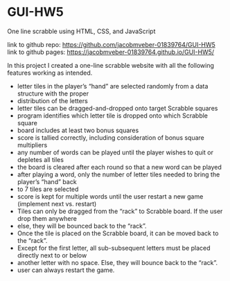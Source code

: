 # GUI-HW5
One line scrabble using HTML, CSS, and JavaScript

link to github repo: https://github.com/jacobmveber-01839764/GUI-HW5
link to github pages: https://jacobmveber-01839764.github.io/GUI-HW5/

In this project I created a one-line scrabble website with all the following features working as intended.
-	letter tiles in the player’s “hand” are selected randomly from a data structure with the proper
-	distribution of the letters
-	letter tiles can be dragged-and-dropped onto target Scrabble squares
-	program identifies which letter tile is dropped onto which Scrabble square
-	board includes at least two bonus squares
-	score is tallied correctly, including consideration of bonus square multipliers
-	any number of words can be played until the player wishes to quit or depletes all tiles
-	the board is cleared after each round so that a new word can be played
-	after playing a word, only the number of letter tiles needed to bring the player’s “hand” back
-	to 7 tiles are selected
-	score is kept for multiple words until the user restart a new game (implement next vs. restart)
-	Tiles can only be dragged from the “rack” to Scrabble board. If the user drop them anywhere
-	else, they will be bounced back to the “rack”.
-	Once the tile is placed on the Scrabble board, it can be moved back to the “rack”.
-	Except for the first letter, all sub-subsequent letters must be placed directly next to or below
-	another letter with no space. Else, they will bounce back to the “rack”.
-	user can always restart the game.
